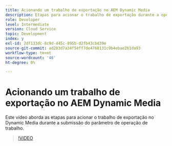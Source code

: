 ```yaml
---
title: Acionando um trabalho de exportação no AEM Dynamic Media
description: Etapas para acionar o trabalho de exportação durante a operação de envio de trabalho no Dynamic Media.
role: Developer
level: Intermediate
version: Cloud Service
topic: Development
index: y
exl-id: 2df133dc-8c9d-445c-895b-d2fb43cbd39e
source-git-commit: ad203d7a34f5eff7de4768131c9b4ebae261da93
workflow-type: tm+mt
source-wordcount: '46'
ht-degree: 0%

---
```


# Acionando um trabalho de exportação no AEM Dynamic Media

Este vídeo aborda as etapas para acionar o trabalho de exportação no Dynamic Media durante a submissão do parâmetro de operação de trabalho.

>[!VIDEO](https://video.tv.adobe.com/v/335454?quality=9&learn=on)
